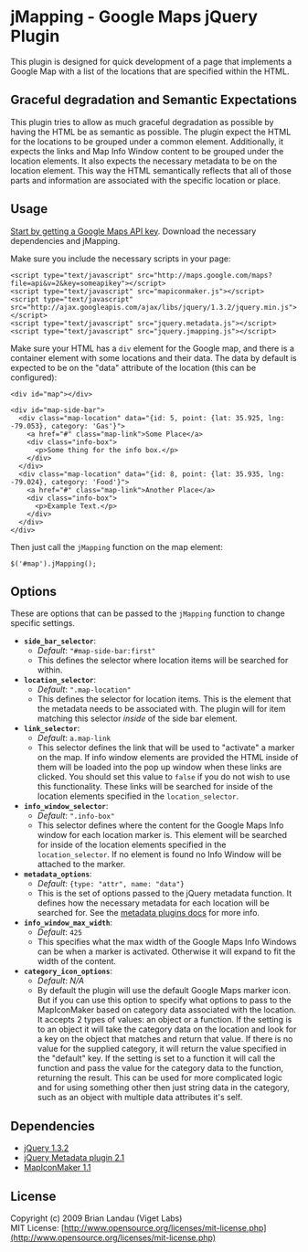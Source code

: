 jMapping - Google Maps jQuery Plugin
=====================================

This plugin is designed for quick development of a page that implements 
a Google Map with a list of the locations that are specified within the HTML.


Graceful degradation and Semantic Expectations
-----------------------------------------------

This plugin tries to allow as much graceful degradation as possible by having the HTML be as semantic as possible.
The plugin expect the HTML for the locations to be grouped under a common element.
Additionally, it expects the links and Map Info Window content to be grouped under the location elements.
It also expects the necessary metadata to be on the location element.
This way the HTML semantically reflects that all of those parts and information are associated with the specific location or place.


Usage
------

[Start by getting a Google Maps API key](http://code.google.com/apis/maps/signup.html).
Download the necessary dependencies and jMapping.

Make sure you include the necessary scripts in your page:

    <script type="text/javascript" src="http://maps.google.com/maps?file=api&v=2&key=someapikey"></script>
    <script type="text/javascript" src="mapiconmaker.js"></script>
    <script type="text/javascript" src="http://ajax.googleapis.com/ajax/libs/jquery/1.3.2/jquery.min.js"></script>
    <script type="text/javascript" src="jquery.metadata.js"></script>
    <script type="text/javascript" src="jquery.jmapping.js"></script>

Make sure your HTML has a `div` element for the Google map, and there is a container element with some locations and their data. The data by default is expected to be on the "data" attribute of the location (this can be configured):

    <div id="map"></div>
    
    <div id="map-side-bar">
      <div class="map-location" data="{id: 5, point: {lat: 35.925, lng: -79.053}, category: 'Gas'}">
        <a href="#" class="map-link">Some Place</a>
        <div class="info-box">
          <p>Some thing for the info box.</p>
        </div>
      </div>
      <div class="map-location" data="{id: 8, point: {lat: 35.935, lng: -79.024}, category: 'Food'}">
        <a href="#" class="map-link">Another Place</a>
        <div class="info-box">
          <p>Example Text.</p>
        </div>
      </div>
    </div>

Then just call the `jMapping` function on the map element:

    $('#map').jMapping();


Options
--------

These are options that can be passed to the `jMapping` function to change specific settings.


* **`side_bar_selector`**:
  * *Default*: `"#map-side-bar:first"`
  * This defines the selector where location items will be searched for within.
* **`location_selector`**:
  * *Default*: `".map-location"`
  * This defines the selector for location items. This is the element that the metadata
    needs to be associated with. The plugin will for item matching this selector *inside* of
    the side bar element.
* **`link_selector`**:
  * *Default*: `a.map-link`
  * This selector defines the link that will be used to "activate" a marker on the map. 
    If info window elements are provided the HTML inside of them will be loaded into 
    the pop up window when these links are clicked. You should set this value to `false`
    if you do not wish to use this functionality.
    These links will be searched for inside of the location elements specified in the `location_selector`.
* **`info_window_selector`**:
  * *Default*: `".info-box"`
  * This selector defines where the content for the Google Maps Info window for each location marker is.
    This element will be searched for inside of the location elements specified in the `location_selector`.
    If no element is found no Info Window will be attached to the marker.
* **`metadata_options`**:
  * *Default*: `{type: "attr", name: "data"}`
  * This is the set of options passed to the jQuery metadata function. It defines how the necessary
    metadata for each location will be searched for.
    See the [metadata plugins docs](http://docs.jquery.com/Plugins/Metadata/metadata#toptions) for more info.
* **`info_window_max_width`**:
  * *Default*: `425`
  * This specifies what the max width of the Google Maps Info Windows can be when a marker is activated.
    Otherwise it will expand to fit the width of the content.
* **`category_icon_options`**:
  * *Default*: *N/A*
  * By default the plugin will use the default Google Maps marker icon. But if you can use this option
    to specify what options to pass to the MapIconMaker based on category data associated with the location.
    It accepts 2 types of values: an object or a function.
    If the setting is to an object it will take the category data on the location and look for a key on the object
    that matches and return that value. If there is no value for the supplied category, it will return
    the value specified in the "default" key.
    If the setting is set to a function it will call the function and  pass the value for the
    category data to the function, returning the result. This can be used for more complicated logic and for
    using something other then just string data in the category, such as an object with multiple data
    attributes it's self.


Dependencies
-------------

* [jQuery 1.3.2](http://docs.jquery.com/Downloading_jQuery)
* [jQuery Metadata plugin 2.1](http://plugins.jquery.com/project/metadata)
* [MapIconMaker 1.1](http://gmaps-utility-library.googlecode.com/svn/trunk/mapiconmaker/1.1/)


License
--------

Copyright (c) 2009 Brian Landau (Viget Labs)  
MIT License: [http://www.opensource.org/licenses/mit-license.php](http://www.opensource.org/licenses/mit-license.php)
